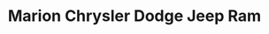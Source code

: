 ---
title: "Marion Chrysler Dodge Jeep Ram"
url: /marion/marion-chrysler-dodge-jeep-ram/
shop: Autohaus
---